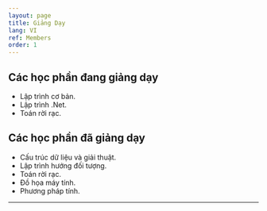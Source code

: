 ```yaml
---
layout: page
title: Giảng Dạy
lang: VI
ref: Members
order: 1
---
```

## Các học phần đang giảng dạy
* Lập trình cơ bản.
* Lập trình .Net.
* Toán rời rạc.

## Các học phần đã giảng dạy
* Cấu trúc dữ liệu và giải thuật.
* Lập trình hướng đối tượng.
* Toán rời rạc.
* Đồ họa máy tính.
* Phương pháp tính.
---
  
